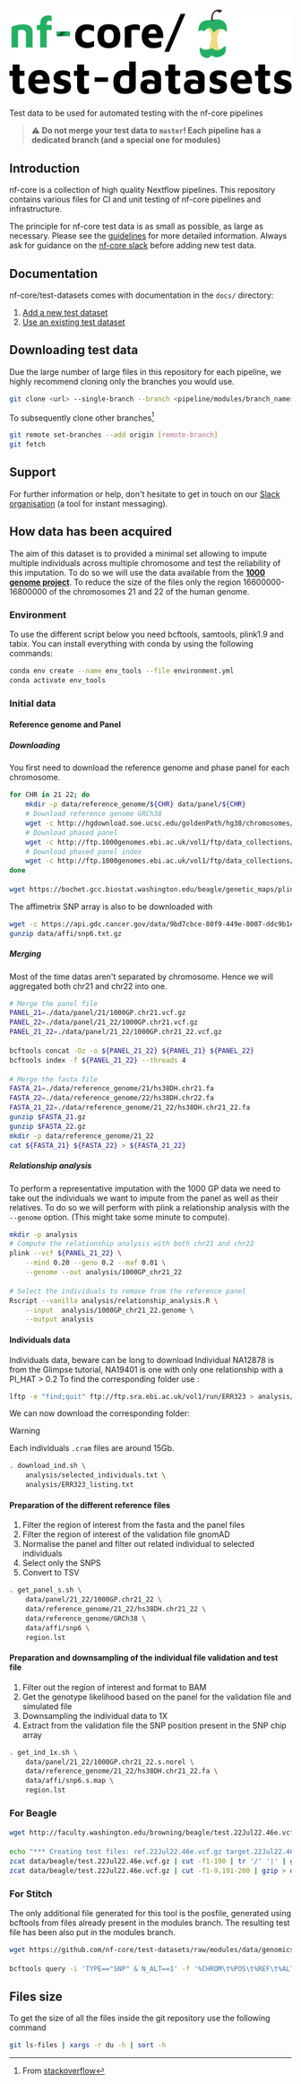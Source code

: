 # ![nfcore/test-datasets](docs/images/test-datasets_logo.png)
Test data to be used for automated testing with the nf-core pipelines

> ⚠️ **Do not merge your test data to `master`! Each pipeline has a dedicated branch (and a special one for modules)**

## Introduction

nf-core is a collection of high quality Nextflow pipelines. This repository contains various files for CI and unit testing of nf-core pipelines and infrastructure.

The principle for nf-core test data is as small as possible, as large as necessary. Please see the [guidelines](https://nf-co.re/docs/contributing/test_data_guidelines) for more detailed information. Always ask for guidance on the [nf-core slack](https://nf-co.re/join) before adding new test data.

## Documentation

nf-core/test-datasets comes with documentation in the `docs/` directory:

01. [Add a new  test dataset](https://github.com/nf-core/test-datasets/blob/master/docs/ADD_NEW_DATA.md)
02. [Use an existing test dataset](https://github.com/nf-core/test-datasets/blob/master/docs/USE_EXISTING_DATA.md)

## Downloading test data

Due the large number of large files in this repository for each pipeline, we highly recommend cloning only the branches you would use.

```bash
git clone <url> --single-branch --branch <pipeline/modules/branch_name>
```

To subsequently clone other branches[^1]

```bash
git remote set-branches --add origin [remote-branch]
git fetch
```

## Support

For further information or help, don't hesitate to get in touch on our [Slack organisation](https://nf-co.re/join/slack) (a tool for instant messaging).

[^1]: From [stackoverflow](https://stackoverflow.com/a/60846265/11502856)

## How data has been acquired

The aim of this dataset is to provided a minimal set allowing to impute multiple individuals across multiple chromosome and test the reliability of this imputation.
To do so we will use the data available from the [**1000 genome project**](http://ftp.1000genomes.ebi.ac.uk).
To reduce the size of the files only the region 16600000-16800000 of the chromosomes 21 and 22 of the human genome.

### Environment

To use the different script below you need bcftools, samtools, plink1.9 and tabix.
You can install everything with conda by using the following commands:

```bash
conda env create --name env_tools --file environment.yml
conda activate env_tools
```

### Initial data

#### Reference genome and Panel

##### Downloading

You first need to download the reference genome and phase panel for each chromosome.

```bash
for CHR in 21 22; do
    mkdir -p data/reference_genome/${CHR} data/panel/${CHR}
    # Download reference genome GRCh38
    wget -c http://hgdownload.soe.ucsc.edu/goldenPath/hg38/chromosomes/chr${CHR}.fa.gz -O data/reference_genome/${CHR}/hs38DH.chr${CHR}.fa.gz
    # Download phased panel
    wget -c http://ftp.1000genomes.ebi.ac.uk/vol1/ftp/data_collections/1000G_2504_high_coverage/working/20201028_3202_phased/CCDG_14151_B01_GRM_WGS_2020-08-05_chr${CHR}.filtered.shapeit2-duohmm-phased.vcf.gz -O data/panel/${CHR}/1000GP.chr${CHR}.vcf.gz
    # Download phased panel index
    wget -c http://ftp.1000genomes.ebi.ac.uk/vol1/ftp/data_collections/1000G_2504_high_coverage/working/20201028_3202_phased/CCDG_14151_B01_GRM_WGS_2020-08-05_chr${CHR}.filtered.shapeit2-duohmm-phased.vcf.gz.tbi -O data/panel/${CHR}/1000GP.chr${CHR}.vcf.gz.tbi
done

wget https://bochet.gcc.biostat.washington.edu/beagle/genetic_maps/plink.GRCh38.map.zip -O data/reference_genome/GRCh38.map.zip
```

The affimetrix SNP array is also to be downloaded with

```bash
wget -c https://api.gdc.cancer.gov/data/9bd7cbce-80f9-449e-8007-ddc9b1e89dfb -O data/affi/snp6.txt.gz
gunzip data/affi/snp6.txt.gz
```

##### Merging

Most of the time datas aren't separated by chromosome. Hence we will aggregated both chr21 and chr22 into one.

```bash
# Merge the panel file
PANEL_21=./data/panel/21/1000GP.chr21.vcf.gz
PANEL_22=./data/panel/21_22/1000GP.chr21.vcf.gz
PANEL_21_22=./data/panel/21_22/1000GP.chr21_22.vcf.gz

bcftools concat -Oz -o ${PANEL_21_22} ${PANEL_21} ${PANEL_22}
bcftools index -f ${PANEL_21_22} --threads 4

# Merge the fasta file
FASTA_21=./data/reference_genome/21/hs38DH.chr21.fa
FASTA_22=./data/reference_genome/22/hs38DH.chr22.fa
FASTA_21_22=./data/reference_genome/21_22/hs38DH.chr21_22.fa
gunzip $FASTA_21.gz
gunzip $FASTA_22.gz
mkdir -p data/reference_genome/21_22
cat ${FASTA_21} ${FASTA_22} > ${FASTA_21_22}
```

##### Relationship analysis

To perform a representative imputation with the 1000 GP data we need to take out the individuals we want to impute from the panel as well as their relatives.
To do so we will perform with plink a relationship analysis with the `--genome` option. (This might take some minute to compute).

```bash
mkdir -p analysis
# Compute the relationship analysis with both chr21 and chr22
plink --vcf ${PANEL_21_22} \
    --mind 0.20 --geno 0.2 --maf 0.01 \
    --genome --out analysis/1000GP_chr21_22 

# Select the individuals to remove from the reference panel
Rscript --vanilla analysis/relationship_analysis.R \
    --input  analysis/1000GP_chr21_22.genome \
    --output analysis
```

#### Individuals data

Individuals data, beware can be long to download
Individual NA12878 is from the Glimpse tutorial, NA19401 is one with only one relationship with a PI_HAT > 0.2
To find the corresponding folder use :

```bash
lftp -e "find;quit" ftp://ftp.sra.ebi.ac.uk/vol1/run/ERR323 > analysis/ERR323_listing.txt
```

We can now download the corresponding folder:

> [!WARNING]
> Each individuals `.cram` files are around 15Gb.

```bash
. download_ind.sh \
    analysis/selected_individuals.txt \
    analysis/ERR323_listing.txt
```

#### Preparation of the different reference files

1) Filter the region of interest from the fasta and the panel files
2) Filter the region of interest of the validation file gnomAD
3) Normalise the panel and filter out related individual to selected individuals
4) Select only the SNPS
5) Convert to TSV

```bash
. get_panel_s.sh \
    data/panel/21_22/1000GP.chr21_22 \
    data/reference_genome/21_22/hs38DH.chr21_22 \
    data/reference_genome/GRCh38 \
    data/affi/snp6 \
    region.lst
```

#### Preparation and downsampling of the individual file validation and test file

1) Filter out the region of interest and format to BAM
2) Get the genotype likelihood based on the panel for the validation file and simulated file
3) Downsampling the individual data to 1X
4) Extract from the validation file the SNP position present in the SNP chip array

```bash
. get_ind_1x.sh \
    data/panel/21_22/1000GP.chr21_22.s.norel \
    data/reference_genome/21_22/hs38DH.chr21_22.fa \
    data/affi/snp6.s.map \
    region.lst
```

### For Beagle

```bash
wget http://faculty.washington.edu/browning/beagle/test.22Jul22.46e.vcf.gz -O data/beagle/test.22Jul22.46e.vcf.gz

echo "*** Creating test files: ref.22Jul22.46e.vcf.gz target.22Jul22.46e.vcf.gz ***"
zcat data/beagle/test.22Jul22.46e.vcf.gz | cut -f1-190 | tr '/' '|' | gzip > data/beagle/ref.22Jul22.46e.vcf.gz
zcat data/beagle/test.22Jul22.46e.vcf.gz | cut -f1-9,191-200 | gzip > data/beagle/target.22Jul22.46e.vcf.gz
```

### For Stitch

The only additional file generated for this tool is the posfile, generated using bcftools from files already present in the modules branch. The resulting test file has been also put in the modules branch.

```bash
wget https://github.com/nf-core/test-datasets/raw/modules/data/genomics/homo_sapiens/genome/vcf/dbsnp_146.hg38.vcf.gz

bcftools query -i 'TYPE=="SNP" & N_ALT==1' -f '%CHROM\t%POS\t%REF\t%ALT' > dbsnp_146.hg38.biallelic_snps.tsv
```

## Files size

To get the size of all the files inside the git repository use the following command

```bash
git ls-files | xargs -r du -h | sort -h
```
